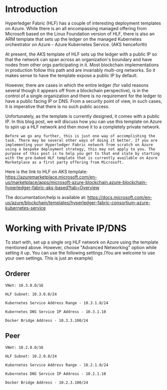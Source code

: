 # Introduction

Hyperledger Fabric (HLF) has a couple of interesting deployment templates on Azure. While there is an all encompassing managed offering from Microsoft based on the Linux Foundation version of HLF, there is also an ARM template that sets up the ledger on the managed Kubernetes orchestrator on Azure - Azure Kubernetes Service. (AKS henceforth)

At present, the AKS template of HLF sets up the ledger with a public IP so that the network can span across an organization's boundary and have nodes from other orgs participating in it. Most blockchain implementations in production follow this path and are invariably multi-org networks. So it makes sense to have the template expose a public IP by default. 

However, there are cases in which the entire ledger (for valid reasons several though it appears off from a blockchain perspective), is in the control of a single organization and there is no requirement for the ledger to have a public facing IP or DNS. From a security point of view, in such cases, it is imperative that there is no such public access.

Unfortunately, as the template is currently designed, it comes with a public IP. In this blog post, we will discuss how you can use this template on Azure to spin up a HLF network and then move it to a completely private network. 

```
Before we go any further, this is just one way of accomplishing the task. There may be several other ways of doing it better. If you are implementing your Hyperledger Fabric network from scratch on Azure using a bespoke deployment strategy, this may not apply to you. The purpose of this post is to help you get to that end state by starting with the pre-baked HLF template that is currently available on Azure Marketplace as a first party offering from Microsoft.
```

Here is the link to HLF on AKS template: https://azuremarketplace.microsoft.com/en-us/marketplace/apps/microsoft-azure-blockchain.azure-blockchain-hyperledger-fabric-aks-based?tab=Overview 

The documentation/help is available at: https://docs.microsoft.com/en-us/azure/blockchain/templates/hyperledger-fabric-consortium-azure-kubernetes-service 

# Working with Private IP/DNS 

To start with, set up a single org HLF network on Azure using the template mentioned above. However, choose "Advanced Networking" option while setting it up. You can use the following settings.(You are welcome to use your own settings. This is just an example)

## Orderer

```
VNet: 10.3.0.0/16

HLF Subnet: 10.3.0.0/24

Kubernetes Service Address Range - 10.3.1.0/24

Kubernetes DNS Service IP Address - 10.3.1.10

Docker Bridge Address - 10.3.3.100/24
```

## Peer

```
VNet: 10.2.0.0/16

HLF Subnet: 10.2.0.0/24

Kubernetes Service Address Range - 10.2.1.0/24

Kubernetes DNS Service IP Address - 10.2.1.10

Docker Bridge Address - 10.2.3.100/24
```

